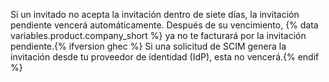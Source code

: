 Si un invitado no acepta la invitación dentro de siete días, la invitación pendiente vencerá automáticamente. Después de su vencimiento, {% data variables.product.company_short %} ya no te facturará por la invitación pendiente.{% ifversion ghec %} Si una solicitud de SCIM genera la invitación desde tu proveedor de identidad (IdP), esta no vencerá.{% endif %}
